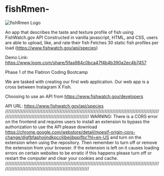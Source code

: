 # fishRmen-
![fishRmen Logo](https://user-images.githubusercontent.com/90629466/191638918-9480717e-e340-4b88-9599-01f8b42cdac4.PNG)

An app that describes the taste and texture profile of fish using FishWatch.gov API
Constructed in vanilla javascript, HTML, and CSS, users are able to upload, like, and rate their fish
Fetches 30 static fish profiles per load (https://www.fishwatch.gov/api/species)

Demo Link: https://www.loom.com/share/5faa984c0bca47f4b4b390a2ec4b7457

Phase 1 of the Flatiron Coding Bootcamp

We are tasked with creating our first web application. Our web app is a cross between Instagram X Fish. 

Choosing to use an API from https://www.fishwatch.gov/developers

API URL: https://www.fishwatch.gov/api/species
/////////////////////////////////////////////////////////////////////////////////////////////////////////////////////////////////////////////////////////
WARNING:  There is a CORS error on the frontend and requires users to install an extension to bypass the authorization to use the API please download https://chrome.google.com/webstore/detail/moesif-origin-cors-change/digfbfaphojjndkpccljibejjbppifbc?hl=en-US and turn on the extension when using the repository. Then remember to turn off or remove the extension from your browser. If the extension is left on it causes loading errors on certain websites to be erratic if this happens please turn off or restart the computer and clear your cookies and cache.
/////////////////////////////////////////////////////////////////////////////////////////////////////////////////////////////////////////////////////////

